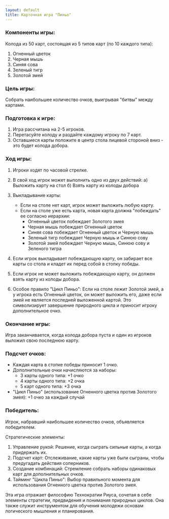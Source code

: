 ```yaml
---
layout: default
title: Карточная игра "Пиньо"
---
```


### Компоненты игры:
Колода из 50 карт, состоящая из 5 типов карт (по 10 каждого типа):
1. Огненный цветок
2. Черная мышь
3. Синяя сова
4. Зеленый тигр
5. Золотой змей

### Цель игры:
Собрать наибольшее количество очков, выигрывая "битвы" между картами.

### Подготовка к игре:
1. Игра рассчитана на 2-5 игроков.
2. Перетасуйте колоду и раздайте каждому игроку по 7 карт.
3. Оставшиеся карты положите в центр стола лицевой стороной вниз - это будет колода добора.

### Ход игры:
1. Игроки ходят по часовой стрелке.
2. В свой ход игрок может выполнить одно из двух действий:
   а) Выложить карту на стол
   б) Взять карту из колоды добора

3. Выкладывание карты:
    - Если на столе нет карт, игрок может выложить любую карту.
    - Если на столе уже есть карта, новая карта должна "побеждать" ее согласно иерархии:
        * Огненный цветок побеждает Золотого змея
        * Черная мышь побеждает Огненный цветок
        * Синяя сова побеждает Огненный цветок и Черную мышь
        * Зеленый тигр побеждает Черную мышь и Синюю сову
        * Золотой змей побеждает Черную мышь, Синюю сову и Зеленого тигра

4. Если игрок выкладывает побеждающую карту, он забирает все карты со стола и кладет их перед собой в стопку победы.

5. Если игрок не может выложить побеждающую карту, он должен взять карту из колоды добора.

6. Особое правило "Цикл Пиньо": Если на столе лежит Золотой змей, а у игрока есть Огненный цветок, он может выложить его, даже если змей не является последней выложенной картой. Это символизирует завершение природного цикла и приносит игроку дополнительное очко.

### Окончание игры:
Игра заканчивается, когда колода добора пуста и один из игроков выложил свою последнюю карту.

### Подсчет очков:
- Каждая карта в стопке победы приносит 1 очко.
- Дополнительные очки начисляются за наборы:
    * 3 карты одного типа: +1 очко
    * 4 карты одного типа: +2 очка
    * 5 карт одного типа: +3 очка
- "Цикл Пиньо" (использование Огненного цветка против Золотого змея): +1 очко за каждый случай

### Победитель:
Игрок, набравший наибольшее количество очков, объявляется победителем.

Стратегические элементы:
1. Управление рукой: Решение, когда сыграть сильные карты, а когда придержать их.
2. Подсчет карт: Отслеживание, какие карты уже были сыграны, чтобы предугадать действия соперников.
3. Создание комбинаций: Стремление собрать наборы одинаковых карт для дополнительных очков.
4. Тайминг "Цикла Пиньо": Выбор правильного момента для использования Огненного цветка против Золотого змея.

Эта игра отражает философию Технократии Риуса, сочетая в себе элементы стратегии, предвидения и понимания природных циклов. Она также служит инструментом для обучения молодежи основам логического мышления и планирования.

